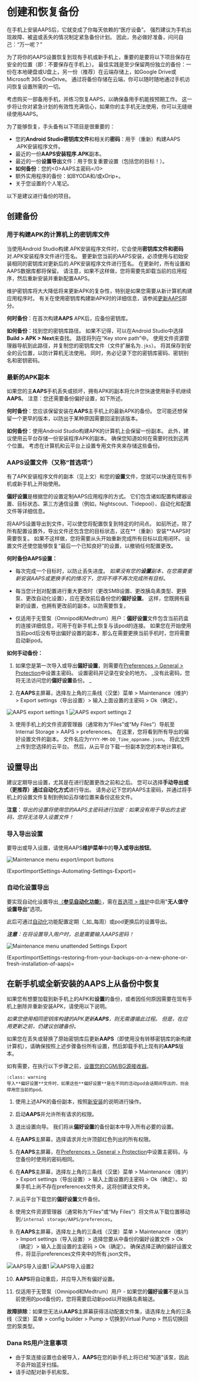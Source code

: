 # 创建和恢复备份

在手机上安装AAPS后，它就变成了你每天依赖的“医疗设备”。 强烈建议为手机出现故障、被盗或丢失的情况制定紧急备份计划。 因此，务必做好准备，问问自己：“万一呢？”

为了将你的AAPS设置恢复到现有手机或新手机上，重要的是要将以下项目保存在安全的位置（即：不要保存在手机上）。 最佳实践是至少保留两份独立的备份：一份在本地硬盘或U盘上，另一份（推荐）在云端存储上，如Google Drive或Microsoft 365 OneDrive。 通过将备份存储在云端，你可以随时随地通过手机访问恢复设置所需的一切。

考虑购买一部备用手机，并练习恢复AAPS，以确保备用手机能按预期工作。 这一步将让你对紧急计划的有效性充满信心，如果你的主手机无法使用，你可以无缝继续使用AAPS。

为了能够恢复，手头备有以下项目是很重要的：

- 您的**Android Studio密钥库文件**和相关的**密码**：用于（重新）构建AAPS .APK安装程序文件。
- 最近的一份**AAPS安装程序.APK**副本。
- 最近的一份**设置导出**文件：用于恢复重要设置（包括您的目标！）。
- **如何备份**：您的<0>AAPS主密码</0>
- 额外实用程序的备份：如BYODA和/或xDrip+。
- 关于您设置的个人笔记。

以下是建议进行备份的项目。

## 创建备份

### 用于构建APK的计算机上的密钥库文件
当使用Android Studio构建.APK安装程序文件时，它会使用**密钥库文件和密码**对.APK安装程序文件进行签名。 要更新您当前的AAPS安装，必须使用与初始安装相同的密钥库对更新后的.APK安装程序文件进行签名。 在更新时，所有设置和AAPS数据库都将保留。 请注意，如果不这样做，您将需要先卸载当前的应用程序，然后重新安装并重新配置AAPS。

维护密钥库将大大降低将来更新APK的复杂性，特别是如果您需要从新计算机构建应用程序时。 有关在使用密钥库构建新APK时的详细信息，请参阅[更新AAPS](../Maintenance/UpdateToNewVersion.md)部分。

**何时备份**：在首次构建**AAPS** APK后，应备份密钥库。

**如何备份**：找到您的密钥库路径。 如果不记得，可以在Android Studio中选择**Build > APK > Next**来查找。 路径将列在“Key store path”中。 使用文件资源管理器导航到此路径，并复制您的密钥库文件（文件扩展名为`.jks`）。 将其保存到安全的云位置，以防计算机无法使用。 同时，务必记录下您的密钥库密码、密钥别名和密钥密码。

### 最新的APK副本
如果您的主**AAPS**手机丢失或损坏，拥有APK的副本将允许您快速使用新手机继续**AAPS**。 注意：您还需要备份偏好设置，如下所述。

**何时备份**：您应该保留安装在**AAPS**主手机上的最新APK的备份。 您可能还想保留一个更早的版本，以防出于某种原因需要回滚到该版本。

**如何备份**：使用Android Studio构建APK的计算机上会保留一份副本。 此外，建议使用云平台存储一份安装程序APK的副本。 确保您知道如何在需要时找到这两个位置。 考虑在计算机和云平台上设置专用文件夹来存储这些备份。

### AAPS设置文件（又称“首选项”）
有了APK安装程序文件的副本（见上文）和您的**设置**文件，您就可以快速在现有手机或新手机上开始使用。

**偏好设置**是根据您的设置定制AAPS应用程序的方式。 它们包含诸如配置构建器设置、目标状态、第三方通信设置（例如，Nightscout、Tidepool）、自动化和配置文件等详细信息。

将AAPS设置导出到文件，可以使您将配置恢复到特定的时间点。 如前所述，除了所有配置设置外，导出文件还包含您的目标状态，这在**（重新）安装**AAPS时需要恢复。 如果不这样做，您将需要从头开始重新完成所有目标以启用闭环。 设置文件还使您能够恢复“最后一个已知良好”的设置，以撤销任何配置更改。

**何时备份AAPS设置：**
* 每次完成一个目标时，以防止丢失进度。 _如果没有您的**设置**副本，在您需要重新安装AAPS或更换手机的情况下，您将不得不再次完成所有目标。_

* 每当您计划对配置进行重大更改时（更改SMB设置、更改胰岛素类型、更换泵、更改自动化设置），应在更改前后备份您的**偏好设置**。 这样，您既拥有最新的设置，也拥有更改前的副本，以防需要恢复。

* 仅适用于无管泵（Omnipod和Medtrum）用户：**偏好设置**文件包含当前药盒的连接详细信息，可用于在新手机上恢复与该pod的连接。 如果您在开始使用当前pod后没有导出偏好设置的副本，那么在需要更换当前手机时，您将需要启动新pod。

**如何手动备份：**

1. 如果您是第一次导入或导出**偏好设置**，则需要在[Preferences > General > Protection](#Preferences-master-password)中设置主密码。 设置密码并记录在安全的地方。 _没有此密码，您将无法访问您的**偏好设置**备份。 _

2. 在**AAPS**主屏幕，选择左上角的三条线（汉堡）菜单 > Maintenance（维护）> Export settings（导出设置）> 输入上面设置的主密码 > Ok（确定）。

![AAPS export settings 1](../images/Maintenance/AAPS_ExportSettings1.png) ![AAPS export settings 2](../images/Maintenance/AAPS_ExportSettings2.png)

3. 使用手机上的文件资源管理器（通常称为“Files”或“My Files”）导航至Internal Storage > AAPS > preferences。 在这里，您将看到所有导出的偏好设置文件的副本。 文件名应为`YYYY-MM-DD_Time_appname.json`。 将此文件上传到您选择的云平台。 然后，从云平台下载一份副本到您的本地计算机。

## 设置导出

建议定期导出设置，尤其是在进行配置更改之前和之后。 您可以选择**手动导出或（更推荐）通过自动化方式**进行导出。 请务必记下您的AAPS主密码，并通过将手机上的设置文件复制到例如云存储位置来备份这些文件。

**注意**：_导出的设置将使用您的AAPS主密码进行加密：如果没有用于导出的主密码，您将无法导入设置文件！_

### 导入导出设置
要导出或导入设置，请使用AAPS**维护菜单**中的**导入或导出按钮**。

![Maintenance menu export/import buttons](../images/Maintenance/maintenance_menu_import_export_400px.png)

(ExportImportSettings-Automating-Settings-Export)=
### 自动化设置导出

要实现自动化设置导出[（**参见自动化功能**）](../DailyLifeWithAaps/Automations.md#automating-preference-settings-export)，需在[首选项 > 维护](#preferences-maintenance-settings)中启用"**无人值守设置导出**"选项。

此后可通过[自动化](../DailyLifeWithAaps/Automations.md#automating-preference-settings-export)功能配置定期（_如_每周）或pod更换后的设置导出。

_**注意**：在将设置导入用户时，总是需要输入AAPS密码！_

![Maintenance menu unattended Settings Export](../images/Maintenance/maintenance_menu_preferences_400px.png)

(ExportImportSettings-restoring-from-your-backups-on-a-new-phone-or-fresh-installation-of-aaps)=
## 在新手机或全新安装的AAPS上从备份中恢复
如果您有想要加载到新手机上的APK和**设置**的备份，或者因任何原因需要在现有手机上删除并重新安装APK，请使用以下说明。

_如果您使用相同密钥库构建的APK更新**AAPS**，则无需遵循此过程。 但是，在应用更新之前，仍建议创建备份。_

如果您在丢失或替换了原始密钥库后更新**AAPS**（即使用没有转移密钥库的新构建计算机），请确保按照上述步骤备份所有设置，然后卸载手机上现有的**AAPS**版本。

如有需要，在执行以下步骤之前，[设置您的CGM/BG源接收器](../Getting-Started/CompatiblesCgms.md)。

```{admonition} Tubeless pumps (Omnipod and Medtrum) users
:class: warning
导入**偏好设置**文件时，如果这些**偏好设置**是在不同的活动pod会话期间导出的，则会停用您当前的pod。 
```

1. 使用上述APK的备份副本，按照[新安装](../SettingUpAaps/TransferringAndInstallingAaps.md)的说明进行操作。

2. 启动**AAPS**并允许所有请求的权限。

3. 退出设置向导。 我们将从**偏好设置**的备份副本中导入所有必要的设置。

4. 在**AAPS**主屏幕，选择请求并允许顶部红色列出的所有权限。

5. 在**AAPS**主屏幕，在[Preferences > General > Protection](#Preferences-master-password)中设置主密码，与您备份时使用的密码相同。

6. 在**AAPS**主屏幕，选择左上角的三条线（汉堡）菜单 > Maintenance（维护）> Export settings（导出设置）> 输入上面设置的主密码 > Ok（确定）。 如果手机上尚不存在preferences文件夹，这将创建该文件夹。

7. 从云平台下载您的**偏好设置**文件备份。

8. 使用文件资源管理器（通常称为“Files”或“My Files”）将文件从下载位置移动到`/internal storage/AAPS/preferences`。

9. 在**AAPS**主屏幕，选择左上角的三条线（汉堡）菜单 > Maintenance（维护）> Import settings（导入设置）> 选择您要从中备份的偏好设置文件 > Ok（确定）> 输入上面设置的主密码 > Ok（确定）。 确保选择正确的偏好设置文件，将显示preferences文件夹中的所有.json文件。

![AAPS导入设置1](../images/Maintenance/AAPS_ImportSettings1.png) ![AAPS导入设置2](../images/Maintenance/AAPS_ImportSettings2.png)

10. **AAPS**将自动重启，并应导入所有偏好设置。

11. 仅适用于无管泵（Omnipod和Medtrum）用户 - 如果您的**偏好设置**不是从当前使用的pod备份的，您将需要启动新pod以开始胰岛素输送。

**故障排除**：如果您无法从**AAPS**主屏幕获得活动配置文件集，请选择左上角的三条线（汉堡）菜单 > config builder > Pump > 切换到Virtual Pump > 然后切换回您的泵类型。

### Dana RS用户注意事项

- 由于泵连接设置也会被导入，**AAPS**在您的新手机上将已经“知道”该泵，因此不会开始蓝牙扫描。
- 请手动配对新手机和泵。